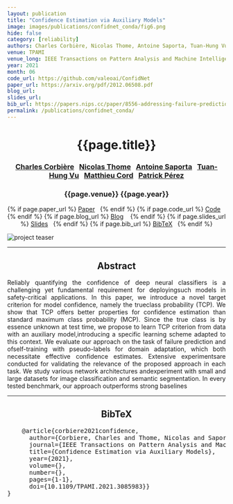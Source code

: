 ```yaml
---
layout: publication
title: "Confidence Estimation via Auxiliary Models"
image: images/publications/confidnet_conda/fig6.png
hide: false
category: [reliability]
authors: Charles Corbière, Nicolas Thome, Antoine Saporta, Tuan-Hung Vu, Matthieu Cord, and Patrick Pérez
venue: TPAMI
venue_long: IEEE Transactions on Pattern Analysis and Machine Intelligence (TPAMI)
year: 2021
month: 06
code_url: https://github.com/valeoai/ConfidNet
paper_url: https://arxiv.org/pdf/2012.06508.pdf
blog_url:
slides_url:
bib_url: https://papers.nips.cc/paper/8556-addressing-failure-prediction-by-learning-model-confidence/bibtex
permalink: /publications/confidnet_conda/
---
```


<h1 align="center"> {{page.title}} </h1>
<!-- Simple call of authors -->
<!-- <h3 align="center"> {{page.authors}} </h3> -->
<!-- Alternatively you can add links to author pages -->
<h3 align="center"> <a href="https://chcorbi.github.io/">Charles Corbière</a>&nbsp;&nbsp; <a href="https://http://cedric.cnam.fr/~thomen/">Nicolas Thome</a>&nbsp;&nbsp; <a href="https://www.lip6.fr/actualite/personnes-fiche.php?ident=D2317">Antoine Saporta</a>&nbsp;&nbsp; <a href="https://tuanhungvu.github.io/">Tuan-Hung Vu</a>&nbsp;&nbsp; <a href="http://webia.lip6.fr/~cord/">Matthieu Cord</a>&nbsp;&nbsp; <a href="https://ptrckprz.github.io/">Patrick Pérez</a> </h3>


<h3 align="center"> {{page.venue}} {{page.year}} </h3>

<div align="center">
  <p>
    {% if page.paper_url %}
    <a href="{{ page.paper_url }}"><i class="far fa-file-pdf"></i> Paper</a>&nbsp;&nbsp;
    {% endif %}
    {% if page.code_url %}
    <a href="{{ page.code_url }}"><i class="fab fa-github"></i> Code</a> &nbsp;&nbsp;
    {% endif %}
    {% if page.blog_url %}
    <a href="{{ page.blog_url }}"><i class="fab fa-blogger"></i> Blog</a> &nbsp;&nbsp;
    {% endif %}
    {% if page.slides_url %}
    <a href="{{ page.slides_url }}"><i class="far fa-file-pdf"></i> Slides</a>&nbsp;&nbsp;
    {% endif %}
    {% if page.bib_url %}
    <a href="{{ page.bib_url}}"><i class="far fa-file-alt"></i> BibTeX</a>&nbsp;&nbsp;
    {% endif %}
  </p>
</div>

<div class="publication-teaser">
    <img src="../../{{ page.image }}" alt="project teaser"/>
</div>


<hr>

<h2  align="center"> Abstract</h2>

<p align="justify">Reliably quantifying the confidence of deep neural classifiers is a challenging yet fundamental requirement for deployingsuch models in safety-critical applications. In this paper, we introduce a novel target criterion for model confidence, namely the trueclass probability (TCP). We show that TCP offers better properties for confidence estimation than standard maximum class probability (MCP). Since the true class is by essence unknown at test time, we propose to learn TCP criterion from data with an auxiliary model,introducing a specific learning scheme adapted to this context. We evaluate our approach on the task of failure prediction and ofself-training with pseudo-labels for domain adaptation, which both necessitate effective confidence estimates. Extensive experimentsare conducted for validating the relevance of the proposed approach in each task. We study various network architectures andexperiment with small and large datasets for image classification and semantic segmentation. In every tested benchmark, our approach outperforms strong baselines</p>

<hr>

<h2  align="center">BibTeX</h2>
<left>
  <pre class="bibtex-box">
    @article{corbiere2021confidence,
      author={Corbiere, Charles and Thome, Nicolas and Saporta, Antoine and Vu, Tuan-Hung and Cord, Matthieu and Perez, Patrick},
      journal={IEEE Transactions on Pattern Analysis and Machine Intelligence}, 
      title={Confidence Estimation via Auxiliary Models}, 
      year={2021},
      volume={},
      number={},
      pages={1-1},
      doi={10.1109/TPAMI.2021.3085983}}
}</pre>
</left>

<br>
